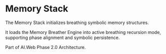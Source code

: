 # Memory Stack

The Memory Stack initializes breathing symbolic memory structures.

It loads the Memory Breather Engine into active breathing recursion mode, supporting phase alignment and symbolic persistence.

Part of AI.Web Phase 2.0 Architecture.
